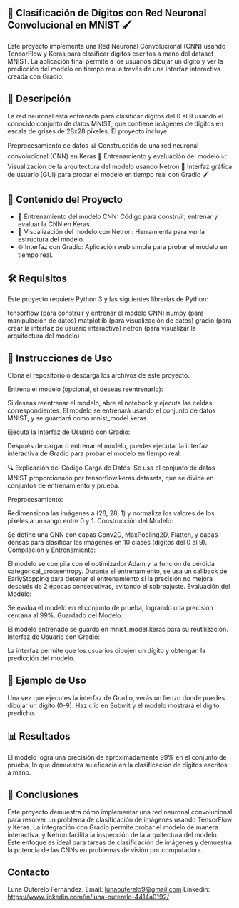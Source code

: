 ## 🧠 Clasificación de Dígitos con Red Neuronal Convolucional en MNIST 🖌️

Este proyecto implementa una Red Neuronal Convolucional (CNN) usando TensorFlow y Keras para clasificar dígitos escritos a mano del dataset MNIST. La aplicación final permite a los usuarios dibujar un dígito y ver la predicción del modelo en tiempo real a través de una interfaz interactiva creada con Gradio.

## 📜 Descripción

La red neuronal está entrenada para clasificar dígitos del 0 al 9 usando el conocido conjunto de datos MNIST, que contiene imágenes de dígitos en escala de grises de 28x28 píxeles. El proyecto incluye:

Preprocesamiento de datos 📊
Construcción de una red neuronal convolucional (CNN) en Keras 🧠
Entrenamiento y evaluación del modelo 📈
Visualización de la arquitectura del modelo usando Netron 👀
Interfaz gráfica de usuario (GUI) para probar el modelo en tiempo real con Gradio 🖌️

## 📂 Contenido del Proyecto

- 🧠 Entrenamiento del modelo CNN: Código para construir, entrenar y evaluar la CNN en Keras.
- 👀 Visualización del modelo con Netron: Herramienta para ver la estructura del modelo.
- 🌐 Interfaz con Gradio: Aplicación web simple para probar el modelo en tiempo real.

## 🛠️ Requisitos

Este proyecto requiere Python 3 y las siguientes librerías de Python:

tensorflow (para construir y entrenar el modelo CNN)
numpy (para manipulación de datos)
matplotlib (para visualización de datos)
gradio (para crear la interfaz de usuario interactiva)
netron (para visualizar la arquitectura del modelo)

## 🚀 Instrucciones de Uso

Clona el repositorio o descarga los archivos de este proyecto.

Entrena el modelo (opcional, si deseas reentrenarlo):

Si deseas reentrenar el modelo, abre el notebook y ejecuta las celdas correspondientes. El modelo se entrenará usando el conjunto de datos MNIST, y se guardará como mnist_model.keras.

Ejecuta la Interfaz de Usuario con Gradio:

Después de cargar o entrenar el modelo, puedes ejecutar la interfaz interactiva de Gradio para probar el modelo en tiempo real.

🔍 Explicación del Código
Carga de Datos: Se usa el conjunto de datos MNIST proporcionado por tensorflow.keras.datasets, que se divide en conjuntos de entrenamiento y prueba.

Preprocesamiento:

Redimensiona las imágenes a (28, 28, 1) y normaliza los valores de los píxeles a un rango entre 0 y 1.
Construcción del Modelo:

Se define una CNN con capas Conv2D, MaxPooling2D, Flatten, y capas densas para clasificar las imágenes en 10 clases (dígitos del 0 al 9).
Compilación y Entrenamiento:

El modelo se compila con el optimizador Adam y la función de pérdida categorical_crossentropy.
Durante el entrenamiento, se usa un callback de EarlyStopping para detener el entrenamiento si la precisión no mejora después de 2 épocas consecutivas, evitando el sobreajuste.
Evaluación del Modelo:

Se evalúa el modelo en el conjunto de prueba, logrando una precisión cercana al 99%.
Guardado del Modelo:

El modelo entrenado se guarda en mnist_model.keras para su reutilización.
Interfaz de Usuario con Gradio:

La interfaz permite que los usuarios dibujen un dígito y obtengan la predicción del modelo.

## 🎨 Ejemplo de Uso

Una vez que ejecutes la interfaz de Gradio, verás un lienzo donde puedes dibujar un dígito (0-9).
Haz clic en Submit y el modelo mostrará el dígito predicho.

## 📊 Resultados

El modelo logra una precisión de aproximadamente 99% en el conjunto de prueba, lo que demuestra su eficacia en la clasificación de dígitos escritos a mano.

## 📝 Conclusiones

Este proyecto demuestra cómo implementar una red neuronal convolucional para resolver un problema de clasificación de imágenes usando TensorFlow y Keras. La integración con Gradio permite probar el modelo de manera interactiva, y Netron facilita la inspección de la arquitectura del modelo. Este enfoque es ideal para tareas de clasificación de imágenes y demuestra la potencia de las CNNs en problemas de visión por computadora.

## Contacto
Luna Outerelo Fernández.
Email: lunaouterelo9@gmail.com
Linkedin: https://www.linkedin.com/in/luna-outerelo-4414a0192/
